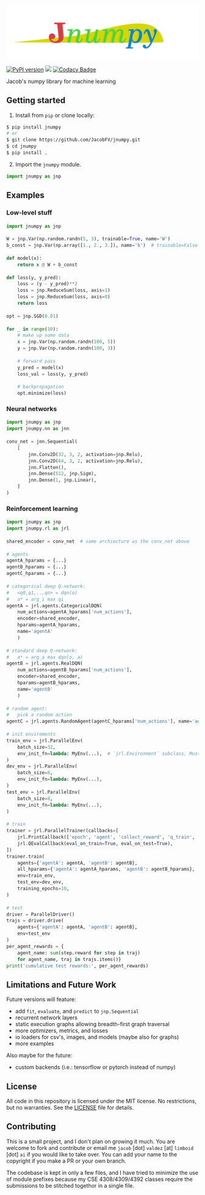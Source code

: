 ![](https://github.com/JacobFV/jnumpy/raw/main/content/logo.png)

[![PyPI version](https://badge.fury.io/py/jnumpy.svg)](https://badge.fury.io/py/jnumpy)
[![](https://img.shields.io/badge/license-MIT-blue)](https://github.com/JacobFV/jnumpy/blob/main/LICENSE)
[![Codacy Badge](https://api.codacy.com/project/badge/Grade/e1cb295484424f36acf2c813fae6f57e)](https://app.codacy.com/gh/JacobFV/jnumpy?utm_source=github.com&utm_medium=referral&utm_content=JacobFV/jnumpy&utm_campaign=Badge_Grade_Settings)

Jacob's numpy library for machine learning

## Getting started

1. Install from `pip` or clone locally:

```bash
$ pip install jnumpy
# or
$ git clone https://github.com/JacobFV/jnumpy.git
$ cd jnumpy
$ pip install .
```

2. Import the `jnumpy` module.

```python
import jnumpy as jnp
```

## Examples

### Low-level stuff

```python
import jnumpy as jnp

W = jnp.Var(np.random.randn(5, 3), trainable=True, name='W')
b_const = jnp.Var(np.array([1., 2., 3.]), name='b')  # trainable=False by default

def model(x):
    return x @ W + b_const

def loss(y, y_pred):
    loss = (y - y_pred)**2
    loss = jnp.ReduceSum(loss, axis=1)
    loss = jnp.ReduceSum(loss, axis=0)
    return loss

opt = jnp.SGD(0.01)

for _ in range(10):
    # make up some data
    x = jnp.Var(np.random.randn(100, 5))
    y = jnp.Var(np.random.randn(100, 3))

    # forward pass
    y_pred = model(x)
    loss_val = loss(y, y_pred)

    # backpropagation
    opt.minimize(loss)
```

### Neural networks

```python
import jnumpy as jnp
import jnumpy.nn as jnn

conv_net = jnn.Sequential(
    [
        jnn.Conv2D(32, 3, 2, activation=jnp.Relu),
        jnn.Conv2D(64, 3, 2, activation=jnp.Relu),
        jnn.Flatten(),
        jnn.Dense(512, jnp.Sigm),
        jnn.Dense(1, jnp.Linear),
    ]
)
```

### Reinforcement learning

```python
import jnumpy as jnp
import jnumpy.rl as jrl

shared_encoder = conv_net  # same archiecture as the conv_net above

# agents
agentA_hparams = {...}
agentB_hparams = {...}
agentC_hparams = {...}

# categorical deep Q-network:
#   <q0,q1,..,qn> = dqn(o)
#   a* = arg_i max qi
agentA = jrl.agents.CategoricalDQN(
    num_actions=agentA_hparams['num_actions'],
    encoder=shared_encoder,
    hparams=agentA_hparams,
    name='agentA'
    )

# standard deep Q-network:
#   a* = arg_a max dqn(o, a)
agentB = jrl.agents.RealDQN(
    num_actions=agentB_hparams['num_actions'],
    encoder=shared_encoder,
    hparams=agentB_hparams,
    name='agentB'
    )

# random agent:
#   pick a random action
agentC = jrl.agents.RandomAgent(agentC_hparams['num_actions'], name='agentC')

# init enviroments
train_env = jrl.ParallelEnv(
    batch_size=32,
    env_init_fn=lambda: MyEnv(...),  # `jrl.Environment` subclass. Must have `reset` and `step` methods.
)
dev_env = jrl.ParallelEnv(
    batch_size=8,
    env_init_fn=lambda: MyEnv(...),
)
test_env = jrl.ParallelEnv(
    batch_size=8,
    env_init_fn=lambda: MyEnv(...),
)

# train
trainer = jrl.ParallelTrainer(callbacks=[
    jrl.PrintCallback(['epoch', 'agent', 'collect_reward', 'q_train', 'q_test']),
    jrl.QEvalCallback(eval_on_train=True, eval_on_test=True),
])
trainer.train(
    agents={'agentA': agentA, 'agentB': agentB},
    all_hparams={'agentA': agentA_hparams, 'agentB': agentB_hparams},
    env=train_env,
    test_env=dev_env,
    training_epochs=10,
)

# test
driver = ParallelDriver()
trajs = driver.drive(
    agents={'agentA': agentA, 'agentB': agentB},
    env=test_env
)
per_agent_rewards = {
    agent_name: sum(step.reward for step in traj)
    for agent_name, traj in trajs.items()}
print('cumulative test rewards:', per_agent_rewards)
```

## Limitations and Future Work

Future versions will feature:

- add `fit`, `evaluate`, and `predict` to `jnp.Sequential`
- recurrent network layers
- static execution graphs allowing breadth-first graph traversal
- more optimizers, metrics, and losses
- io loaders for csv's, images, and models (maybe also for graphs)
- more examples

Also maybe for the future:

- custom backends (i.e.: tensorflow or pytorch instead of numpy)

## License

All code in this repository is licensed under the MIT license. No restrictions, but no warranties. See the [LICENSE](https://github.com/JacobFV/jnumpy/blob/main/LICENSE) file for details.

## Contributing

This is a small project, and I don't plan on growing it much. You are welcome to fork and contribute or email me `jacob` [dot] `valdez` [at] `limboid` [dot] `ai` if you would like to take over. You can add your name to the copyright if you make a PR or your own branch.

The codebase is kept in only a few files, and I have tried to minimize the use of module prefixes because my CSE 4308/4309/4392 classes require the submissions to be stitched togethor in a single file.
